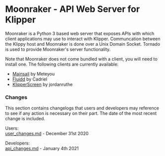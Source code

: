 #  Moonraker - API Web Server for Klipper

Moonraker is a Python 3 based web server that exposes APIs with which
client applications may use to interact with Klipper. Communcation between
the Klippy host and Moonraker is done over a Unix Domain Socket.  Tornado
is used to provide Moonraker's server functionality.

Note that Moonraker does not come bundled with a client, you will need to
install one.  The following clients are currently available:
- [Mainsail](https://github.com/meteyou/mainsail) by Meteyou
- [Fluidd](https://github.com/cadriel/fluidd) by Cadriel
- [KlipperScreen](https://github.com/jordanruthe/KlipperScreen) by jordanruthe

### Changes

This section contains changelogs that users and developers may reference
to see if any action is necessary on their part.  The date of the most
recent change is included.

Users:\
[user_changes.md](/docs/user_changes.md) - December 31st 2020

Developers:\
[api_changes.md](/docs/api_changes.md) - January 4th 2021
